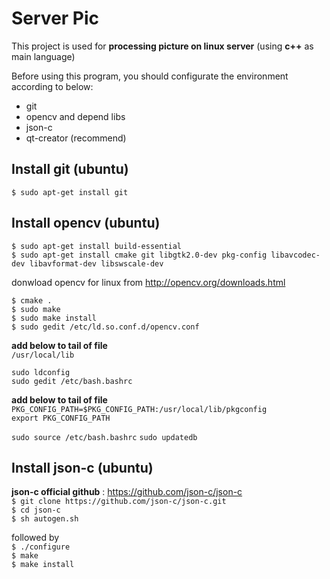 Server Pic
=======
This project is used for **processing picture on linux server** (using **c++** as main language)  

Before using this program, you should configurate the environment according to below:
  * git  
  * opencv and depend libs  
  * json-c  
  * qt-creator (recommend)  

Install git (ubuntu)
-------
`$ sudo apt-get install git`  

Install opencv (ubuntu)
-------
`$ sudo apt-get install build-essential`  
`$ sudo apt-get install cmake git libgtk2.0-dev pkg-config libavcodec-dev libavformat-dev libswscale-dev`  

donwload opencv for linux from http://opencv.org/downloads.html  

`$ cmake .`  
`$ sudo make`  
`$ sudo make install`  
`$ sudo gedit /etc/ld.so.conf.d/opencv.conf`  

**add below to tail of file**  
`/usr/local/lib`  

`sudo ldconfig`  
`sudo gedit /etc/bash.bashrc`  

**add below to tail of file**  
`PKG_CONFIG_PATH=$PKG_CONFIG_PATH:/usr/local/lib/pkgconfig`  
`export PKG_CONFIG_PATH`  

`sudo source /etc/bash.bashrc`
`sudo updatedb`

Install json-c (ubuntu)   
-------
**json-c official github** : https://github.com/json-c/json-c  
`$ git clone https://github.com/json-c/json-c.git`  
`$ cd json-c`  
`$ sh autogen.sh`  

followed by  
`$ ./configure`  
`$ make`  
`$ make install`  
